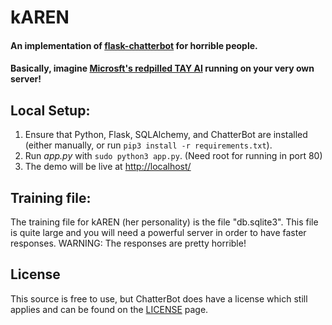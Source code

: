 # kAREN

#### An implementation of [flask-chatterbot](https://github.com/chamkank/flask-chatterbot) for horrible people.

#### Basically, imagine [Microsft's redpilled TAY AI](https://youtu.be/HsLup7yy-6I) running on your very own server!

## Local Setup:
 1. Ensure that Python, Flask, SQLAlchemy, and ChatterBot are installed (either manually, or run `pip3 install -r requirements.txt`).
 2. Run *app.py* with `sudo python3 app.py`. (Need root for running in port 80)
 3. The demo will be live at [http://localhost/](http://localhost/)

## Training file:
The training file for kAREN (her personality) is the file "db.sqlite3". This file is quite large and you will need a powerful server in order to have faster responses. WARNING: The responses are pretty horrible!

## License
This source is free to use, but ChatterBot does have a license which still applies and can be found on the [LICENSE](https://github.com/gunthercox/ChatterBot/blob/master/LICENSE) page.
